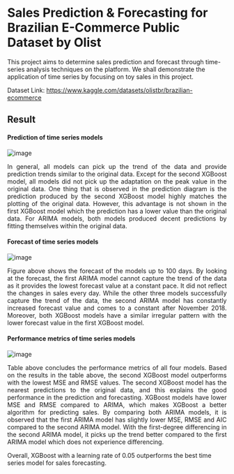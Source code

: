 # Sales Prediction & Forecasting for Brazilian E-Commerce Public Dataset by Olist

This project aims to determine sales prediction and forecast through time-series analysis techniques on the platform. We shall demonstrate the application of time series by focusing on toy sales in this project.

Dataset Link: https://www.kaggle.com/datasets/olistbr/brazilian-ecommerce

## Result

#### Prediction of time series models

![image](https://user-images.githubusercontent.com/72193228/190415652-7fa42395-d0ca-429d-a331-469e638f0b2e.png)

<p align="justify"> In general, all models can pick up the trend of the data and provide prediction trends similar to the original data. Except for the second XGBoost model, all models did not pick up the adaptation on the peak value in the original data. One thing that is observed in the prediction diagram is the prediction produced by the second XGBoost model highly matches the plotting of the original data. However, this advantage is not shown in the first XGBoost model which the prediction has a lower value than the original data. For ARIMA models, both models produced decent predictions by fitting themselves within the original data. </p>

#### Forecast of time series models

![image](https://user-images.githubusercontent.com/72193228/190415692-2af6a158-8dc0-401c-a6e0-552cc46f1366.png)

<p align="justify"> Figure above shows the forecast of the models up to 100 days. By looking at the forecast, the first ARIMA model cannot capture the trend of the data as it provides the lowest forecast value at a constant pace. It did not reflect the changes in sales every day. While the other three models successfully capture the trend of the data, the second ARIMA model has constantly increased forecast value and comes to a constant after November 2018. Moreover, both XGBoost models have a similar irregular pattern with the lower forecast value in the first XGBoost model. </p>

#### Performance metrics of time series models

![image](https://user-images.githubusercontent.com/72193228/190415790-bb7e5103-9019-4b44-9cd0-63351b26d93a.png)

<p align="justify"> Table above concludes the performance metrics of all four models. Based on the results in the table above, the second XGBoost model outperforms with the lowest MSE and RMSE values. The second XGBoost model has the nearest predictions to the original data, and this explains the good performance in the prediction and forecasting. XGBoost models have lower MSE and RMSE compared to ARIMA, which makes XGBoost a better algorithm for predicting sales. By comparing both ARIMA models, it is observed that the first ARIMA model has slightly lower MSE, RMSE and AIC compared to the second ARIMA model. With the first-degree differencing in the second ARIMA model, it picks up the trend better compared to the first ARIMA model which does not experience differencing. </p>

Overall, XGBoost with a learning rate of 0.05 outperforms the best time series model for sales forecasting.
